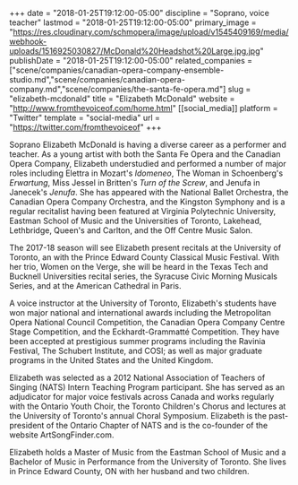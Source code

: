 +++
date = "2018-01-25T19:12:00-05:00"
discipline = "Soprano, voice teacher"
lastmod = "2018-01-25T19:12:00-05:00"
primary_image = "https://res.cloudinary.com/schmopera/image/upload/v1545409169/media/webhook-uploads/1516925030827/McDonald%20Headshot%20Large.jpg.jpg"
publishDate = "2018-01-25T19:12:00-05:00"
related_companies = ["scene/companies/canadian-opera-company-ensemble-studio.md","scene/companies/canadian-opera-company.md","scene/companies/the-santa-fe-opera.md"]
slug = "elizabeth-mcdonald"
title = "Elizabeth McDonald"
website = "http://www.fromthevoiceof.com/home.html"
[[social_media]]
platform = "Twitter"
template = "social-media"
url = "https://twitter.com/fromthevoiceof"
+++

Soprano Elizabeth McDonald is having a diverse career as a performer and teacher.  As a young artist with both the Santa Fe Opera and the Canadian Opera Company, Elizabeth understudied and performed a number of major roles including Elettra in Mozart's *Idomeneo*, The Woman in Schoenberg's *Erwartung*, Miss Jessel in Britten's *Turn of the Screw*, and Jenufa in Janecek's *Jenufa*.  She has appeared with the National Ballet Orchestra, the Canadian Opera Company Orchestra, and the Kingston Symphony and is a regular recitalist having been featured at Virginia Polytechnic University, Eastman School of Music and the Universities of Toronto, Lakehead, Lethbridge, Queen's and Carlton, and the Off Centre Music Salon. 

The 2017-18 season will see Elizabeth present recitals at the University of Toronto, an with the Prince Edward County Classical Music Festival. With her trio, Women on the Verge, she will be heard in the Texas Tech and Bucknell Universities recital series, the Syracuse Civic Morning Musicals Series, and at the American Cathedral in Paris.

A voice instructor at the University of Toronto, Elizabeth's students have won major national and international awards including the Metropolitan Opera National Council Competition, the Canadian Opera Company Centre Stage Competition, and the Eckhardt-Grammatté Competition. They have been accepted at prestigious summer programs including the Ravinia Festival, The Schubert Institute, and COSI; as well as major graduate programs in the United States and the United Kingdom.

Elizabeth was selected as a 2012 National Association of Teachers of Singing (NATS) Intern Teaching Program participant. She has served as an adjudicator for major voice festivals across Canada and works regularly with the Ontario Youth Choir, the Toronto Children's Chorus and lectures at the University of Toronto's annual Choral Symposium.  Elizabeth is the past-president of the Ontario Chapter of NATS and is the co-founder of the website ArtSongFinder.com.

Elizabeth holds a Master of Music from the Eastman School of Music and a Bachelor of Music in Performance from the University of Toronto. She lives in Prince Edward County, ON with her husband and two children. 
